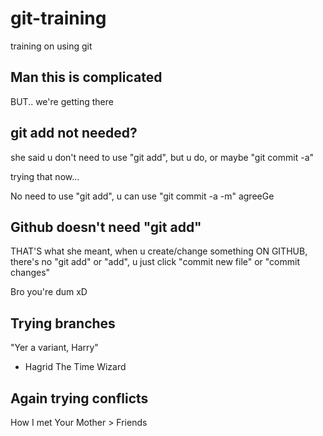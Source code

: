 # git-training

training on using git

## Man this is complicated

BUT.. we're getting there

## git add not needed?

she said u don't need to use "git add", but u do, or maybe "git commit -a"

trying that now...

No need to use "git add", u can use "git commit -a -m" agreeGe

## Github doesn't need "git add"

THAT'S what she meant, when u create/change something ON GITHUB, there's no "git add" or "add", u just click "commit new file" or "commit changes"

Bro you're dum xD

## Trying branches

"Yer a variant, Harry"

-   Hagrid The Time Wizard

## Again trying conflicts

How I met Your Mother > Friends

